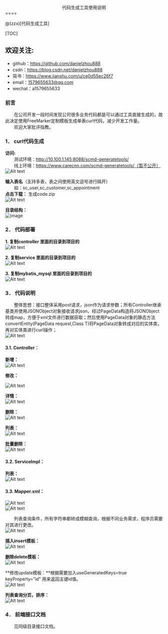 <center><font face="黑体">代码生成工具使用说明</font></center>  
====

@(zzx)[代码生成工具]


[TOC]

**欢迎关注:**
----
* github：https://github.com/danielzhou888
* csdn：https://blog.csdn.net/danielzhou888
* 简书：https://www.jianshu.com/u/ce0d55ec26f7
* email：1579655633@qq.com 
* wechat：a1579655633 


### 前言
&emsp;&emsp;在公司开发一段时间发现公司很多业务代码都是可以通过工具直接生成的，故此决定使用FreeMarker定制模板生成单表curl代码，减少开发工作量。  
&emsp;&emsp;欢迎大家批评指教。

### 1．	curl代码生成
**访问:**  
&emsp;&emsp;测试环境：http://10.100.1.145:8088/scmd-generatetools/  
&emsp;&emsp;线上环境：https://www.carecnn.com/scmd-generatetools/（暂不公开）  
![Alt text](https://github.com/danielzhou888/zzx-generatecode/blob/master/src/test/java/com/img/_[{[6ZW{609NMXRSTGD74@V.png)


 **输入表名**（支持多表，表之间使用英文逗号进行隔开）  
 &emsp;&emsp;如：sc_user,sc_customer,sc_appointment  
**点击下载：**    生成code.zip  
![Alt text](https://github.com/danielzhou888/zzx-generatecode/blob/master/src/test/java/com/img/9YVJ$ROQ9K2G}V8Y`_NHV.png)


**目录结构：**   
![image](https://github.com/danielzhou888/zzx-generatecode/blob/master/src/test/java/com/img/@SSHSAD$$VOKCAK9{}7LJA.png)



### 2．	代码部署
**1.	复制controller 里面的目录到项目的**  
![Alt text](https://github.com/danielzhou888/zzx-generatecode/blob/master/src/test/java/com/img/_0RC7Q36D8O@A9HCM@N9V1.png)
 
**2.	复制service 里面的目录到项目的**  
![Alt text](https://github.com/danielzhou888/zzx-generatecode/blob/master/src/test/java/com/img/HI_W7E4WW6[Y9KK2CB5.png)
 
**3.	复制mybatis_mysql 里面的目录到项目的**  
![Alt text](https://github.com/danielzhou888/zzx-generatecode/blob/master/src/test/java/com/img/VRYGURWPV`HY__FYXTW70.png)

 
### 3．	代码说明  
&emsp;&emsp;整体思想：接口整体采用post请求，json作为请求参数；所有Controller继承基类并使用JSONObject对象接收请求json，经过PageData构造将JSONObject转成map，方便于xml文件进行数据获取；然后使用PageData对象的静态方法convertEntity(PageData request,Class<T> T)将PageData对象转成对应的实体类，再对实体类进行curl操作；  
 ![Alt text](https://github.com/danielzhou888/zzx-generatecode/blob/master/src/test/java/com/img/4H~BR6C7BCJUUWUCANDZ4`Y.png)


#### 3.1.	Controller：
**新增：**  
 ![Alt text](https://github.com/danielzhou888/zzx-generatecode/blob/master/src/test/java/com/img/GX6L7XM{WTL~XM4_$$}MFTB.png)

**修改：**  
 
![Alt text](https://github.com/danielzhou888/zzx-generatecode/blob/master/src/test/java/com/img/5WAJSIKN37N3K{EKHIOD0.png)


**详情：**  
![Alt text](https://github.com/danielzhou888/zzx-generatecode/blob/master/src/test/java/com/img/TBSU[V`$5X]7OOOWR3B4]UV.png)

 
**删除：**  
![Alt text](https://github.com/danielzhou888/zzx-generatecode/blob/master/src/test/java/com/img/CI`}[RI1BGG22~QJOB5SL94.png)


 
**列表：**  
![Alt text](https://github.com/danielzhou888/zzx-generatecode/blob/master/src/test/java/com/img/JPC`7Z[@_PCX5}MI}@WB3A.png)

 
**批量删除：**  
![Alt text](https://github.com/danielzhou888/zzx-generatecode/blob/master/src/test/java/com/img/~HQ188V8O`NK6F$MN}6T.png)

 
#### 3.2.	ServiceImpl：  
**列表：**  
![Alt text](https://github.com/danielzhou888/zzx-generatecode/blob/master/src/test/java/com/img/JZY69_H[~RYOYVM]Q6KRB.png)

#### 3.3.	Mapper.xml：  
 
 ![Alt text](https://github.com/danielzhou888/zzx-generatecode/blob/master/src/test/java/com/img/`K[Y{@AUA5W@GDS2{`54Y.png)  
 ![Alt text](https://github.com/danielzhou888/zzx-generatecode/blob/master/src/test/java/com/img/5NAGGQ`30P30_U1VX2FO}E1.png)  


 &emsp;&emsp;列表查询条件，所有字符串都转成模糊查询，根据不同业务需求，程序员需要对其进行更改。  
![Alt text](https://github.com/danielzhou888/zzx-generatecode/blob/master/src/test/java/com/img/KFQ]8HSGYI6W1ET]MIK34.png)

 
**插入insert模板：**  
 ![Alt text](https://github.com/danielzhou888/zzx-generatecode/blob/master/src/test/java/com/img/G_]$05XIP{}A8NPYMT_49WT.png)



**删除delete模板：**  
![Alt text](https://github.com/danielzhou888/zzx-generatecode/blob/master/src/test/java/com/img/SY4]K31783L_`ISD6@42BS.png)  

 
**修改update模板：**根据需要加入useGeneratedKeys=true  keyProperty=”id” 用来返回主键id值。  
![Alt text](https://github.com/danielzhou888/zzx-generatecode/blob/master/src/test/java/com/img/QDQMHXE7KNKXAYTGM5RRYN.png)

 
**列表查询分页，排序：**  
![Alt text](https://github.com/danielzhou888/zzx-generatecode/blob/master/src/test/java/com/img/@ZNQK}5ROSC_$~2I[F.png)
### 4．	前端接口文档  

&emsp;&emsp;见同级目录接口文档。

